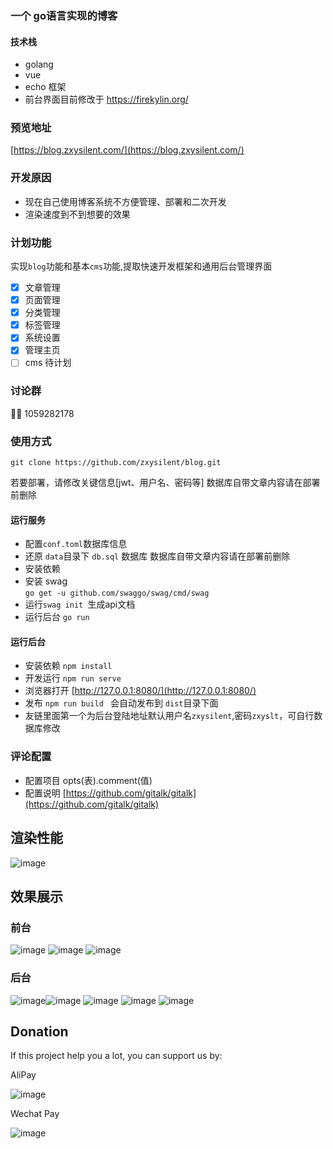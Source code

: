 ### 一个 go语言实现的博客 
#### 技术栈
- golang
- vue
- echo 框架
- 前台界面目前修改于 https://firekylin.org/

### 预览地址

[https://blog.zxysilent.com/](https://blog.zxysilent.com/)

### 开发原因 
- 现在自己使用博客系统不方便管理、部署和二次开发
- 渲染速度到不到想要的效果

### 计划功能
实现```blog```功能和基本```cms```功能,提取快速开发框架和通用后台管理界面
- [x] 文章管理
- [x] 页面管理
- [x] 分类管理
- [x] 标签管理
- [x] 系统设置
- [x] 管理主页
- [ ] cms 待计划

### 讨论群
🐧🐧 1059282178

### 使用方式
```
git clone https://github.com/zxysilent/blog.git
```
若要部署，请修改关键信息[jwt、用户名、密码等]
数据库自带文章内容请在部署前删除

####  运行服务
- 配置```conf.toml```数据库信息
- 还原 ```data```目录下 ```db.sql``` 数据库
数据库自带文章内容请在部署前删除
- 安装依赖
- 安装 swag   
    ```go get -u github.com/swaggo/swag/cmd/swag```
- 运行```swag init ```生成api文档
- 运行后台 ```go run```  

####  运行后台
- 安装依赖 ``` npm install ```
- 开发运行 ``` npm run serve ```
- 浏览器打开 [http://127.0.0.1:8080/](http://127.0.0.1:8080/)
- 发布 ```npm run build ``` 会自动发布到 ```dist```目录下面
- 友链里面第一个为后台登陆地址默认用户名```zxysilent```,密码```zxyslt```，可自行数据库修改
### 评论配置
- 配置项目 opts(表).comment(值) 
- 配置说明 [https://github.com/gitalk/gitalk](https://github.com/gitalk/gitalk)
## 渲染性能
![image](./data/imgs/benchmark.png)

## 效果展示

### 前台
![image](./data/imgs/front-0.png)
![image](./data/imgs/front-1.png)
![image](./data/imgs/front-2.png)

### 后台
![image](./data/imgs/backend-0.png)![image](./data/imgs/backend-1.png)
![image](./data/imgs/backend-2.png)
![image](./data/imgs/backend-3.png)
![image](./data/imgs/backend-4.png)

## Donation
If this project help you a lot, you can support us by:

AliPay

![image](./data/imgs/alipay.png)

Wechat Pay

![image](./data/imgs/wechatpay.png)